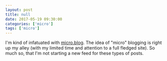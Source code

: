 ```yaml
---
layout: post
title: null
date: 2017-05-19 09:30:00
categories: ['micro']
tags: ['micro']
---
```


I'm kind of infatuated with [micro.blog](https://micro.blog). The idea of "micro" blogging is right up my alley (with my limited time and attention to a full fledged site). So much so, that I'm not starting a new feed for these types of posts.
